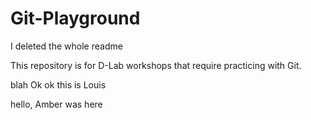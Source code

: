 # Git-Playground
I deleted the whole readme

This repository is for D-Lab workshops that require practicing with Git.

blah
Ok ok this is Louis

hello, Amber was here
